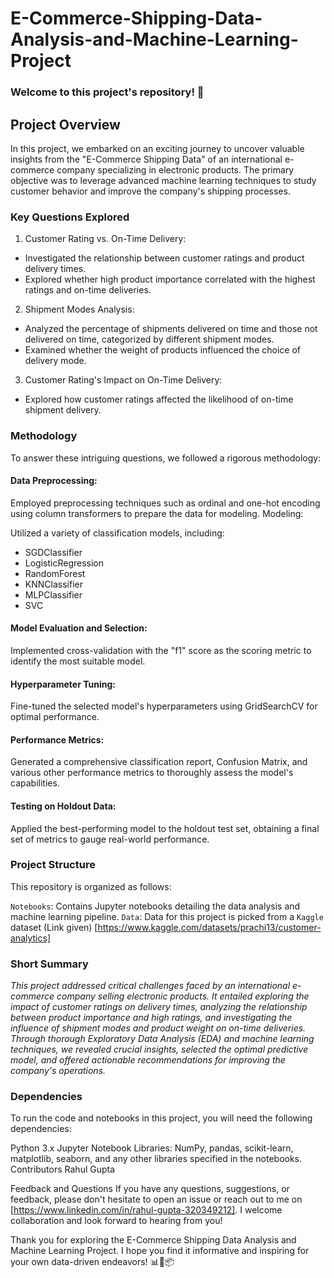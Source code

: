 # E-Commerce-Shipping-Data-Analysis-and-Machine-Learning-Project

### Welcome to this project's repository! 🚀

## Project Overview

In this project, we embarked on an exciting journey to uncover valuable insights from the "E-Commerce Shipping Data" of an international e-commerce company specializing in electronic products. The primary objective was to leverage advanced machine learning techniques to study customer behavior and improve the company's shipping processes.

### Key Questions Explored
1. Customer Rating vs. On-Time Delivery:
  * Investigated the relationship between customer ratings and product delivery times.
  * Explored whether high product importance correlated with the highest ratings and on-time deliveries.
2. Shipment Modes Analysis:
  * Analyzed the percentage of shipments delivered on time and those not delivered on time, categorized by different shipment modes.
  * Examined whether the weight of products influenced the choice of delivery mode.
3. Customer Rating's Impact on On-Time Delivery:
  * Explored how customer ratings affected the likelihood of on-time shipment delivery.

### Methodology
To answer these intriguing questions, we followed a rigorous methodology:

#### Data Preprocessing:

Employed preprocessing techniques such as ordinal and one-hot encoding using column transformers to prepare the data for modeling.
Modeling:

Utilized a variety of classification models, including:
- SGDClassifier
- LogisticRegression
- RandomForest
- KNNClassifier
- MLPClassifier
- SVC

#### Model Evaluation and Selection:

Implemented cross-validation with the "f1" score as the scoring metric to identify the most suitable model.

#### Hyperparameter Tuning:

Fine-tuned the selected model's hyperparameters using GridSearchCV for optimal performance.

#### Performance Metrics:

Generated a comprehensive classification report, Confusion Matrix, and various other performance metrics to thoroughly assess the model's capabilities.

#### Testing on Holdout Data:

Applied the best-performing model to the holdout test set, obtaining a final set of metrics to gauge real-world performance.

### Project Structure
This repository is organized as follows:

`Notebooks`: Contains Jupyter notebooks detailing the data analysis and machine learning pipeline.
`Data`: Data for this project is picked from a `Kaggle` dataset (Link given) [https://www.kaggle.com/datasets/prachi13/customer-analytics]

### Short Summary 
*This project addressed critical challenges faced by an international e-commerce company selling electronic products. It entailed exploring the impact of customer ratings on delivery times, analyzing the relationship between product importance and high ratings, and investigating the influence of shipment modes and product weight on on-time deliveries. Through thorough Exploratory Data Analysis (EDA) and machine learning techniques, we revealed crucial insights, selected the optimal predictive model, and offered actionable recommendations for improving the company's operations.*


### Dependencies
To run the code and notebooks in this project, you will need the following dependencies:

Python 3.x
Jupyter Notebook
Libraries: NumPy, pandas, scikit-learn, matplotlib, seaborn, and any other libraries specified in the notebooks.
Contributors
Rahul Gupta

Feedback and Questions
If you have any questions, suggestions, or feedback, please don't hesitate to open an issue or reach out to me on [https://www.linkedin.com/in/rahul-gupta-320349212]. I welcome collaboration and look forward to hearing from you!

Thank you for exploring the E-Commerce Shipping Data Analysis and Machine Learning Project. I hope you find it informative and inspiring for your own data-driven endeavors! 📊🤖📦
